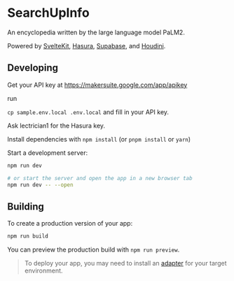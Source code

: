 # SearchUpInfo

An encyclopedia written by the large language model PaLM2.

Powered by [SvelteKit](https://kit.svelte.dev/), [Hasura](https://hasura.io/), [Supabase](https://supabase.com/), and [Houdini](https://houdinigraphql.com/). 

## Developing

Get your API key at https://makersuite.google.com/app/apikey

run

```cp sample.env.local .env.local``` and fill in your API key.

Ask lectrician1 for the Hasura key.

Install dependencies with `npm install` (or `pnpm install` or `yarn`)

Start a development server:

```bash
npm run dev

# or start the server and open the app in a new browser tab
npm run dev -- --open
```

## Building

To create a production version of your app:

```bash
npm run build
```

You can preview the production build with `npm run preview`.

> To deploy your app, you may need to install an [adapter](https://kit.svelte.dev/docs/adapters) for your target environment.

